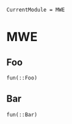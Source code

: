 ```@meta
CurrentModule = MWE
```

# MWE

## Foo
```@doc
fun(::Foo)
```

## Bar
```@doc
fun(::Bar)
```
